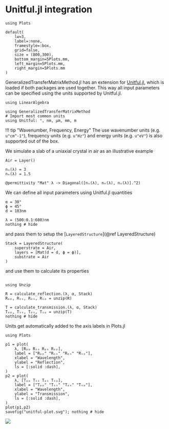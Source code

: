 # Unitful.jl integration


```@setup unitful
using Plots

default(
    lw=3, 
    label=:none,
    framestyle=:box,
    grid=false,
    size = (800,300),
    bottom_margin=5Plots.mm,
    left_margin=5Plots.mm,
    right_margin=5Plots.mm
)
```

GeneralizedTransferMatrixMethod.jl has an extension for
[Unitful.jl](https://github.com/PainterQubits/Unitful.jl), which is loaded if
both packages are used together. This way all input parameters can be specified
using the units supported by Unitful.jl.


```@example unitful
using LinearAlgebra

using GeneralizedTransferMatrixMethod
# Import most common units 
using Unitful: °, nm, μm, mm, m
```

!!! tip "Wavenumber, Frequency, Energy"
    The use wavenumber units (e.g. `u"cm^-1"`), frequency units (e.g. `u"Hz"`)
    and energy units (e.g. `u"eV"`) is also supported out of the box.

We simulate a slab of a uniaxial crystal in air as an illustrative example
```@example unitful
Air = Layer()

nₒ(λ) = 3
nₑ(λ) = 1.5

@permittivity "Mat" λ -> Diagonal([nₒ(λ), nₑ(λ), nₒ(λ)].^2)
```

We can define all input parameters using Unitful.jl quantities
```@example unitful
α = 30°
ϕ = 45°
d = 183nm

λ = (500:0.1:600)nm
nothing # hide
```

and pass them to setup the [`LayeredStructure`](@ref LayeredStructure)
```@example unitful
Stack = LayeredStructure(
    superstrate = Air,
    layers = [Mat(d = d, ϕ = ϕ)],
    substrate = Air
)
```

and use them to calculate its properties
```@example unitful

using Unzip

R = calculate_reflection.(λ, α, Stack)
Rₚₚ, Rₛₛ, Rₚₛ, Rₛₚ = unzip(R)

T = calculate_transmission.(λ, α, Stack)
Tₚₚ, Tₛₛ, Tₚₛ, Tₛₚ = unzip(T)
nothing # hide
```

Units get automatically added to the axis labels in Plots.jl
```@example unitful
using Plots

p1 = plot(
    λ, [Rₚₚ Rₛₛ Rₚₛ Rₛₚ], 
    label = ["Rₚₚ" "Rₛₛ" "Rₚₛ" "Rₛₚ"],
    xlabel = "Wavelength",
    ylabel = "Reflection",
    ls = [:solid :dash],
)
p2 = plot(
    λ, [Tₚₚ Tₛₛ Tₚₛ Tₛₚ], 
    label = ["Tₚₚ" "Tₛₛ" "Tₚₛ" "Tₛₚ"],
    xlabel = "Wavelength",
    ylabel = "Transmission",
    ls = [:solid :dash],
)
plot(p1,p2)
savefig("unitful-plot.svg"); nothing # hide
```

![](unitful-plot.svg)
